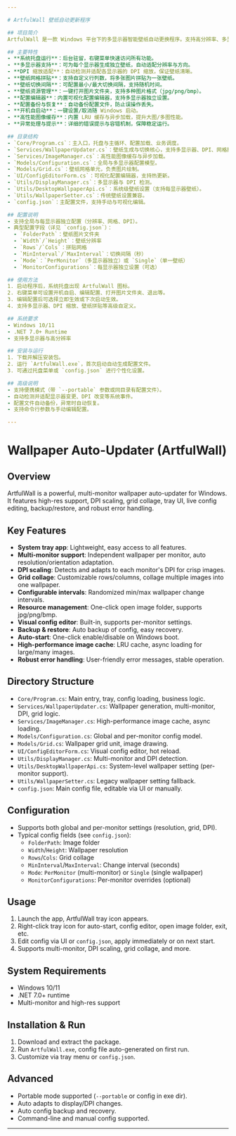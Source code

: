 ```yaml
---

# ArtfulWall 壁纸自动更新程序

## 项目简介
ArtfulWall 是一款 Windows 平台下的多显示器智能壁纸自动更换程序。支持高分辨率、多显示器、DPI 缩放、壁纸网格拼贴、系统托盘交互、配置热更新、配置备份恢复等高级特性。适合追求桌面美观与个性化的用户。

## 主要特性
- **系统托盘运行**：后台驻留，右键菜单快速访问所有功能。
- **多显示器支持**：可为每个显示器生成独立壁纸，自动适配分辨率与方向。
- **DPI 缩放适配**：自动检测并适配各显示器的 DPI 缩放，保证壁纸清晰。
- **壁纸网格拼贴**：支持自定义行列数，将多张图片拼贴为一张壁纸。
- **壁纸切换间隔**：可配置最小/最大切换间隔，支持随机时间。
- **壁纸资源管理**：一键打开图片文件夹，支持多种图片格式（jpg/png/bmp）。
- **配置编辑器**：内置可视化配置编辑器，支持多显示器独立设置。
- **配置备份与恢复**：自动备份配置文件，防止误操作丢失。
- **开机自启动**：一键设置/取消随 Windows 启动。
- **高性能图像缓存**：内置 LRU 缓存与异步加载，提升大图/多图性能。
- **异常处理与提示**：详细的错误提示与容错机制，保障稳定运行。

## 目录结构
- `Core/Program.cs`：主入口，托盘与主循环、配置加载、业务调度。
- `Services/WallpaperUpdater.cs`：壁纸生成与切换核心，支持多显示器、DPI、网格拼贴。
- `Services/ImageManager.cs`：高性能图像缓存与异步加载。
- `Models/Configuration.cs`：全局与多显示器配置模型。
- `Models/Grid.cs`：壁纸网格单元，负责图片绘制。
- `UI/ConfigEditorForm.cs`：可视化配置编辑器，支持热更新。
- `Utils/DisplayManager.cs`：多显示器与 DPI 检测。
- `Utils/DesktopWallpaperApi.cs`：系统级壁纸设置（支持每显示器壁纸）。
- `Utils/WallpaperSetter.cs`：传统壁纸设置兼容。
- `config.json`：主配置文件，支持手动与可视化编辑。

## 配置说明
- 支持全局与每显示器独立配置（分辨率、网格、DPI）。
- 典型配置字段（详见 `config.json`）：
  - `FolderPath`：壁纸图片文件夹
  - `Width`/`Height`：壁纸分辨率
  - `Rows`/`Cols`：拼贴网格
  - `MinInterval`/`MaxInterval`：切换间隔（秒）
  - `Mode`：`PerMonitor`（多显示器独立）或 `Single`（单一壁纸）
  - `MonitorConfigurations`：每显示器独立设置（可选）

## 使用方法
1. 启动程序后，系统托盘出现 ArtfulWall 图标。
2. 右键菜单可设置开机自启、编辑配置、打开图片文件夹、退出等。
3. 编辑配置后可选择立即生效或下次启动生效。
4. 支持多显示器、DPI 缩放、壁纸拼贴等高级自定义。

## 系统要求
- Windows 10/11
- .NET 7.0+ Runtime
- 支持多显示器与高分辨率

## 安装与运行
1. 下载并解压安装包。
2. 运行 `ArtfulWall.exe`，首次启动自动生成配置文件。
3. 可通过托盘菜单或 `config.json` 进行个性化设置。

## 高级说明
- 支持便携模式（带 `--portable` 参数或同目录有配置文件）。
- 自动检测并适配显示器变更、DPI 改变等系统事件。
- 配置文件自动备份，异常时自动恢复。
- 支持命令行参数与手动编辑配置。

---
```


# Wallpaper Auto-Updater (ArtfulWall)

## Overview
ArtfulWall is a powerful, multi-monitor wallpaper auto-updater for Windows. It features high-res support, DPI scaling, grid collage, tray UI, live config editing, backup/restore, and robust error handling.

## Key Features
- **System tray app**: Lightweight, easy access to all features.
- **Multi-monitor support**: Independent wallpaper per monitor, auto resolution/orientation adaptation.
- **DPI scaling**: Detects and adapts to each monitor's DPI for crisp images.
- **Grid collage**: Customizable rows/columns, collage multiple images into one wallpaper.
- **Configurable intervals**: Randomized min/max wallpaper change intervals.
- **Resource management**: One-click open image folder, supports jpg/png/bmp.
- **Visual config editor**: Built-in, supports per-monitor settings.
- **Backup & restore**: Auto backup of config, easy recovery.
- **Auto-start**: One-click enable/disable on Windows boot.
- **High-performance image cache**: LRU cache, async loading for large/many images.
- **Robust error handling**: User-friendly error messages, stable operation.

## Directory Structure
- `Core/Program.cs`: Main entry, tray, config loading, business logic.
- `Services/WallpaperUpdater.cs`: Wallpaper generation, multi-monitor, DPI, grid logic.
- `Services/ImageManager.cs`: High-performance image cache, async loading.
- `Models/Configuration.cs`: Global and per-monitor config model.
- `Models/Grid.cs`: Wallpaper grid unit, image drawing.
- `UI/ConfigEditorForm.cs`: Visual config editor, hot reload.
- `Utils/DisplayManager.cs`: Multi-monitor and DPI detection.
- `Utils/DesktopWallpaperApi.cs`: System-level wallpaper setting (per-monitor support).
- `Utils/WallpaperSetter.cs`: Legacy wallpaper setting fallback.
- `config.json`: Main config file, editable via UI or manually.

## Configuration
- Supports both global and per-monitor settings (resolution, grid, DPI).
- Typical config fields (see `config.json`):
  - `FolderPath`: Image folder
  - `Width`/`Height`: Wallpaper resolution
  - `Rows`/`Cols`: Grid collage
  - `MinInterval`/`MaxInterval`: Change interval (seconds)
  - `Mode`: `PerMonitor` (multi-monitor) or `Single` (single wallpaper)
  - `MonitorConfigurations`: Per-monitor overrides (optional)

## Usage
1. Launch the app, ArtfulWall tray icon appears.
2. Right-click tray icon for auto-start, config editor, open image folder, exit, etc.
3. Edit config via UI or `config.json`, apply immediately or on next start.
4. Supports multi-monitor, DPI scaling, grid collage, and more.

## System Requirements
- Windows 10/11
- .NET 7.0+ runtime
- Multi-monitor and high-res support

## Installation & Run
1. Download and extract the package.
2. Run `ArtfulWall.exe`, config file auto-generated on first run.
3. Customize via tray menu or `config.json`.

## Advanced
- Portable mode supported (`--portable` or config in exe dir).
- Auto adapts to display/DPI changes.
- Auto config backup and recovery.
- Command-line and manual config supported.

---